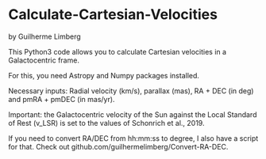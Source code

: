 # Calculate-Cartesian-Velocities

by Guilherme Limberg

This Python3 code allows you to calculate Cartesian velocities in a Galactocentric frame. 

For this, you need Astropy and Numpy packages installed. 

Necessary inputs: Radial velocity (km/s), parallax (mas), RA + DEC (in deg) and pmRA + pmDEC (in mas/yr).

Important: the Galactocentric velocity of the Sun against the Local Standard of Rest (v_LSR) is set to the values of Schonrich et al., 2019. 

If you need to convert RA/DEC from hh:mm:ss to degree, I also have a script for that. Check out github.com/guilhermelimberg/Convert-RA-DEC. 

